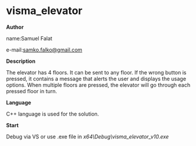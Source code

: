 # visma_elevator
**Author**

name:Samuel Falat

e-mail:samko.falko@gmail.com

**Description**

The elevator has 4 floors. It can be sent to any floor. 
If the wrong button is pressed, it contains a message that alerts the user and displays the usage options. 
When multiple floors are pressed, the elevator will go through each pressed floor in turn.

**Language**

C++ language is used for the solution.

**Start**

Debug via VS or use .exe file in _x64\Debug\visma_elevator_v10.exe_
